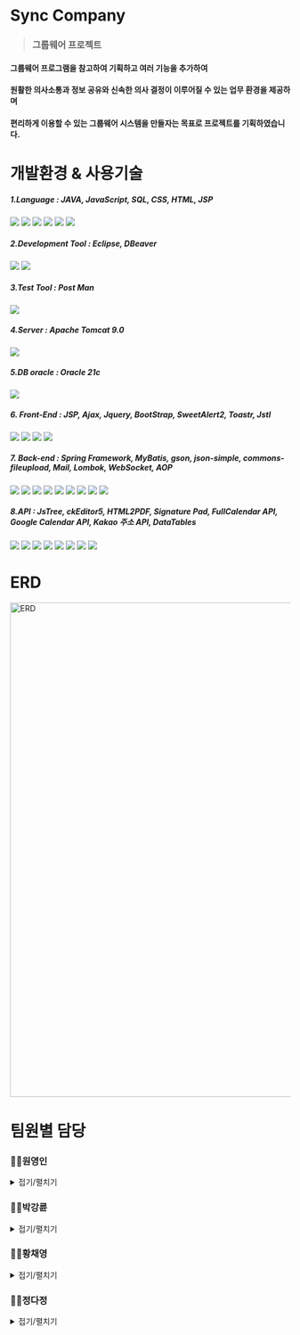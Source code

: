 # Sync Company
> ### 그룹웨어 프로젝트
 #### 그룹웨어 프로그램을 참고하여 기획하고 여러 기능을 추가하여
 #### 원활한 의사소통과 정보 공유와 신속한 의사 결정이 이루어질 수 있는 업무 환경을 제공하며
 
#### 편리하게 이용할 수 있는 그룹웨어 시스템을 만들자는 목표로 프로젝트를 기획하였습니다.



# 개발환경 & 사용기술

##### *1.Language* : JAVA, JavaScript, SQL, CSS, HTML, JSP
![](https://img.shields.io/badge/Java-ED8B00?style=for-the-badge&logo=openjdk&logoColor=white)
![](https://img.shields.io/badge/JavaScript-F7DF1E?style=for-the-badge&logo=JavaScript&logoColor=white)
<img src="https://img.shields.io/badge/sql-5294E2?style=for-the-badge&logo&logo=sql&logoColor=white"/>
![](https://img.shields.io/badge/CSS-239120?&style=for-the-badge&logo=css3&logoColor=white)
![](https://img.shields.io/badge/HTML-239120?style=for-the-badge&logo=html5&logoColor=white)
<img src="https://img.shields.io/badge/jsp-4A154B?style=for-the-badge&logo&logo=jsp&logoColor=white"/>

##### *2.Development Tool* : Eclipse, DBeaver
![](https://img.shields.io/badge/Eclipse-2C2255?style=for-the-badge&logo=eclipse&logoColor=white)
<img src="https://img.shields.io/badge/dbeaver-382923?style=for-the-badge&logo&logo=dbeaver&logoColor=white"/>

##### *3.Test Tool* : Post Man
![](https://img.shields.io/badge/Postman-FF6C37?style=for-the-badge&logo=postman&logoColor=white)
##### *4.Server* : Apache Tomcat 9.0
<img src="https://img.shields.io/badge/Apache Tomcat-F8DC75?style=for-the-badge&logo=apachetomcat&logoColor=black"/>

##### *5.DB oracle* : Oracle 21c
![](https://img.shields.io/badge/Oracle-F80000?style=for-the-badge&logo=Oracle&logoColor=white)

##### *6. Front-End* : JSP, Ajax, Jquery, BootStrap, SweetAlert2, Toastr, Jstl
<img src="https://img.shields.io/badge/jsp-4A154B?style=for-the-badge&logo&logo=jsp&logoColor=white"/> <img src="https://img.shields.io/badge/ajax-5294E2?style=for-the-badge&logo&logo=jsp&logoColor=white"/>
![](https://img.shields.io/badge/jQuery-0769AD?style=for-the-badge&logo=jquery&logoColor=white)
![](https://img.shields.io/badge/Bootstrap-563D7C?style=for-the-badge&logo=bootstrap&logoColor=white)

##### *7. Back-end* : Spring Framework, MyBatis, gson, json-simple, commons-fileupload, Mail, Lombok, WebSocket, AOP
![](https://img.shields.io/badge/Spring-6DB33F?style=for-the-badge&logo=spring&logoColor=white)
<img src="https://img.shields.io/badge/mybatis-3E4348?style=for-the-badge&logo&logo=jsp&logoColor=white"/>
<img src="https://img.shields.io/badge/gson-3E4348?style=for-the-badge&logo&logo=jsp&logoColor=white"/>
<img src="https://img.shields.io/badge/json simple-3E4348?style=for-the-badge&logo&logo=jsp&logoColor=white"/>
<img src="https://img.shields.io/badge/commons fileupload-3E4348?style=for-the-badge&logo&logo=jsp&logoColor=white"/>
<img src="https://img.shields.io/badge/Mail-3E4348?style=for-the-badge&logo&logo=jsp&logoColor=white"/>
<img src="https://img.shields.io/badge/lombok-3E4348?style=for-the-badge&logo&logo=jsp&logoColor=white"/>
<img src="https://img.shields.io/badge/websocket-3E4348?style=for-the-badge&logo&logo=jsp&logoColor=white"/>
<img src="https://img.shields.io/badge/aop-3E4348?style=for-the-badge&logo&logo=jsp&logoColor=white"/>

##### *8.API* : JsTree, ckEditor5, HTML2PDF, Signature Pad, FullCalendar API, Google Calendar API, Kakao 주소 API, DataTables
<img src="https://img.shields.io/badge/JsTree-3E4348?style=for-the-badge&logo&logo=jsp&logoColor=white"/> <img src="https://img.shields.io/badge/ckEditor5-3E4348?style=for-the-badge&logo&logo=jsp&logoColor=white"/> <img src="https://img.shields.io/badge/HTML2PDF-3E4348?style=for-the-badge&logo&logo=jsp&logoColor=white"/>
<img src="https://img.shields.io/badge/Signature Pad-3E4348?style=for-the-badge&logo&logo=jsp&logoColor=white"/>
<img src="https://img.shields.io/badge/FullCalendar API-3E4348?style=for-the-badge&logo&logo=jsp&logoColor=white"/>
<img src="https://img.shields.io/badge/Google Calendar API-3E4348?style=for-the-badge&logo&logo=jsp&logoColor=white"/>
<img src="https://img.shields.io/badge/Kakao API-3E4348?style=for-the-badge&logo&logo=jsp&logoColor=white"/>
<img src="https://img.shields.io/badge/DataTables-3E4348?style=for-the-badge&logo&logo=jsp&logoColor=white"/>

# ERD
<img width="888" alt="ERD" src="https://github.com/user-attachments/assets/c81686ae-f95d-4a34-947b-38c131c8a414">

# 팀원별 담당
### 🧑‍💻원영인
 <details>
  <summary>접기/펼치기</summary>
  
#### - Git 관리 : repository 생성 및 Github를 통한 형상관리

#### - DB 설계 담당 : 관계형 데이터베이스 설계 / ERD를 통한 물리 DB 설계 및 구축, 관리

#### - UI 설계 및 구현

 #### 📂자유게시판
###### 
  (https://github.com/Burgessi/Sync/tree/main/Sync/src/main/java/com/pro/sync/board)
  <img width="1265" alt="자유게시판" src="https://github.com/user-attachments/assets/ffcaa9e8-1397-4ab0-af00-d3a439d5a0e6">
 
  * #### 조회/상세보기/작성/수정/삭제 구현
    * ###### commons-fileupload 업로드 / 다운로드 구현, ckEditor5 사용
  * #### 페이징/체크박스/검색/댓글(생성/수정/삭제) 구현
    * ###### Gson으로 검색 기능 구현 
 #### 📂공지게시판
###### 
  (https://github.com/Burgessi/Sync/tree/main/Sync/src/main/java/com/pro/sync/notice)
  <img width="1259" alt="공지게시판" src="https://github.com/user-attachments/assets/9952455d-0eca-4ca2-a6e9-bdde602965b0">
 
  * #### 조회/상세보기/작성/수정/삭제 구현
     * ###### 관리자가 상단에 5개까지 고정/내리기 기능 구현, ckEditor5 사용
   * #### 페이징/체크박스/검색 기능 구현
     * ###### Gson으로 검색 기능 구현 
 #### 📂일정관리
 ###### 
  (https://github.com/Burgessi/Sync/tree/main/Sync/src/main/java/com/pro/sync/plan)
  <img width="1263" alt="일정" src="https://github.com/user-attachments/assets/ae2e20c4-806a-4ba8-86b2-92815640af1d">
 
   * #### FullCalendar API를 이용하여 캘린더 구현
   * #### 조회/등록/수정/삭제 구현
      * ###### Ajax를 이용한 비동기 통신
 #### 📂시설예약
  ###### 
  (https://github.com/Burgessi/Sync/tree/main/Sync/src/main/java/com/pro/sync/reservations)
  <img width="1246" alt="회의실" src="https://github.com/user-attachments/assets/8f3cd0a7-a71b-4c53-a0f2-2ae5f7d76309">
 
   * #### FullCalendar API를 이용하여 전체 예약현황 구현
   * #### 회의실 리스트 조회/생성/수정/삭제 구현
      * ###### 자신이 예약한 회의실 리스트 조회 / 현재 사용 중인 회의실 리스트 조회 / 예약 시 시간대 중복검사 기능 구현

  </details>
  
### 🧑‍💻박강륜
 <details>
  <summary>접기/펼치기</summary>

#### - DB 설계 담당 : 관계형 데이터베이스 설계 / ERD를 통한 물리 DB 설계 및 구축, 관리

#### - UI 설계 및 구현

 #### 📂전자결재
 ###### 
  (https://github.com/Burgessi/Sync/tree/main/Sync/src/main/java/com/pro/sync/approval)
  <img width="943" alt="전자결재" src="https://github.com/user-attachments/assets/f2bb3fbd-297f-4e30-9523-92ce32e8a9d4">

 * #### 전자결재 공통 기능
    * ###### DataTables API를 통한 결재 목록 검색 및 페이징
 * #### 기안문 작성
    * ###### Datepicker를 활용한 날짜 설정
    * ###### Jstree를 통한 결재자, 참조자 지정
    * ###### 임시저장 / 상신 기능
 * #### 기안 문서함
    * ###### 결재가 이루어지지 않은 상태에서만 내용 수정 및 결재 회수
    * ###### 결재 완료 시 HTML2PDF를 통한 PDF저장
 * #### 수신 문서함
    * ###### 결재자의 경우 결재 순서일 때에만 문서 조회 가능
    * ###### 결재 승인 시 signature_pad를 통한 서명 입력 기능 구현 / 결재 반려 기능
 * #### 임시 저장함
    * ###### 임시저장된 문서를 계속 작성 / 회수
    * ###### 계속 작성 시 결재선 재지정을 통한 문서 상신
 #### 📂채팅
 ###### 
  (https://github.com/Burgessi/Sync/tree/main/Sync/src/main/java/com/pro/sync/chat)
  <img width="944" alt="채팅" src="https://github.com/user-attachments/assets/811ce3f7-6467-4142-b369-0b356cd23c37">

 * #### Spring Websocket을 이용한 실시간 그룹 채팅
 * #### 채팅방 생성/사원 초대/채팅방 나가기 기능 구현
 * #### 채팅 참여자 목록 표시
</details>
    
### 👩‍💻황채영
 <details>
  <summary>접기/펼치기</summary>
	 
#### - DB 설계 담당 : 관계형 데이터베이스 설계 / ERD를 통한 물리 DB 설계 및 구축, 관리

#### - UI 설계 및 구현

 #### 📂인사관리

 #### 📂알림
   </details>
   
### 👩‍💻정다정
 <details>
  <summary>접기/펼치기</summary>
	 
#### - DB 설계 담당 : 관계형 데이터베이스 설계 / ERD를 통한 물리 DB 설계 및 구축, 관리

#### - UI 설계 및 구현

 #### 📂로그인/로그아웃
 * #### 비밀번호 암호화
	 * ##### Spring Secutrity를 이용해 암호화된 비밀번호로 로그인 실행
 * #### 비밀번호 분실 시 임시 비밀번호 발급
	 * ##### SecureRandom로 난수 생성하여 임시 비밀번호 생성
	 * ##### Spring Secutrity를 이용해 암호화하여 DB에 저장
	 * ##### SMTP / JavaMailSender 이용하여 생성된 임시 비밀번호 이메일로 전송
 * #### 개인정보 변동 시 로그인 세션 갱신
	 * ##### AOP를 이용해 세션 갱신 작업 수행

 #### 📂근태관리

 * #### 출근/퇴근 기록
	 * ##### AJAX
 ![출퇴근버튼](https://github.com/user-attachments/assets/a0139a4c-d3d2-404a-9322-0b4b4925e937)
 * #### 주간/월간 누적 근무 시간 및 초과 근무 시간 조회
	 * ##### Chart.js
  ![근태현황](https://github.com/user-attachments/assets/ebcb3087-8223-44ca-8c41-35d2beefed4e)
 #### 📂마이페이지
 * #### 개인 정보 조회/수정
	 * ##### AJAX / commons-fileupload / 다음 주소 API

   </details>


  

